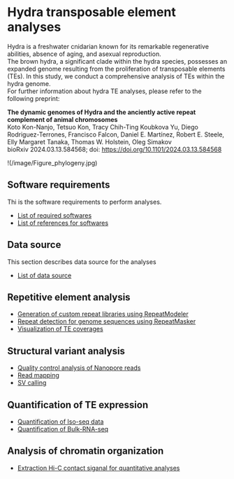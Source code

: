 # Hydra transposable element analyses
Hydra is a freshwater cnidarian known for its remarkable regenerative abilities, absence of aging, and asexual reproduction.  
The brown hydra, a significant clade within the hydra species, possesses an expanded genome resulting from the proliferation of transposable elements (TEs). In this study, we conduct a comprehensive analysis of TEs within the hydra genome.  
For further information about hydra TE analyses, please refer to the following preprint:  
  
__The dynamic genomes of Hydra and the anciently active repeat complement of animal chromosomes__  
Koto Kon-Nanjo, Tetsuo Kon, Tracy Chih-Ting Koubkova Yu, Diego Rodriguez-Terrones, Francisco Falcon, Daniel E. Martínez, Robert E. Steele, Elly Margaret Tanaka, Thomas W. Holstein, Oleg Simakov  
bioRxiv 2024.03.13.584568; doi: https://doi.org/10.1101/2024.03.13.584568  

!(/image/Figure_phylogeny.jpg)

## Software requirements
Thi is the software requirements to perform analyses.
- [List of required softwares](./software_requirements.md)
- [List of references for softwares](./references.md)
## Data source
This section describes data source for the analyses
- [List of data source](./Data_source.md)  
## Repetitive element analysis
- [Generation of custom repeat libraries using RepeatModeler](./running_repeatmodeler.md)
- [Repeat detection for genome sequences using RepeatMasker](./Repeat_detection.md)
- [Visualization of TE coverages](./Visualization_TEs.md)
## Structural variant analysis
- [Quality control analysis of Nanopore reads](./QC_nanopore.md)
- [Read mapping](./Read_mapping.md)
- [SV calling](./SV_calling.md)
## Quantification of TE expression
- [Quantification of Iso-seq data](./Iso-seq.md)
- [Quantification of Bulk-RNA-seq](./Bulk-RNA-seq.md)

## Analysis of chromatin organization
- [Extraction Hi-C contact siganal for quantitative analyses](./HiC_extraction.md)
